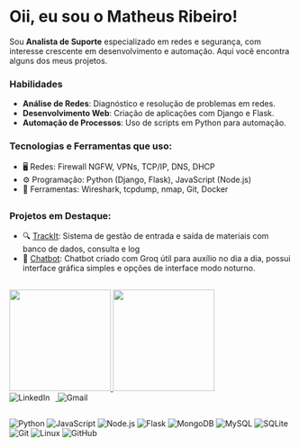 # Oii, eu sou o **Matheus Ribeiro**!

Sou **Analista de Suporte** especializado em redes e segurança, com interesse crescente em desenvolvimento e automação. Aqui você encontra alguns dos meus projetos.

### Habilidades
- **Análise de Redes**: Diagnóstico e resolução de problemas em redes.
- **Desenvolvimento Web**: Criação de aplicações com Django e Flask.
- **Automação de Processos**: Uso de scripts em Python para automação.

### Tecnologias e Ferramentas que uso:
- 🖥️ Redes: Firewall NGFW, VPNs, TCP/IP, DNS, DHCP
- ⚙️ Programação: Python (Django, Flask), JavaScript (Node.js)
- 🔧 Ferramentas: Wireshark, tcpdump, nmap, Git, Docker

##

### Projetos em Destaque:
- 🔍 [TrackIt](https://github.com/MatheusRibeiro0999/TrackIt): Sistema de gestão de entrada e saída de materiais com banco de dados, consulta e log  
- 🤖 [Chatbot](https://github.com/MatheusRibeiro0999/chatbot): Chatbot criado com Groq útil para auxílio no dia a dia, possui interface gráfica simples e opções de interface modo noturno.

##

<div>
    <a href="https://github.com/MatheusRibeiro0999">
    <img height="180cm" src="https://github-readme-stats.vercel.app/api?username=MatheusRibeiro0999&show_icons=true&theme=radical"/>
    <img height="180cm" src="https://github-readme-stats.vercel.app/api/top-langs/?username=MatheusRibeiro0999&layout=compact&theme=radical"/>
    </div>

<a href="https://linkedin.com/in/allyson-matheus-ribeiro-18993b14b/">
    <img src="https://img.icons8.com/color/48/000000/linkedin.png" alt="LinkedIn" style="display:inline-block; margin-right: 10px;"/>
</a>
<a href="mailto:ribeiro.amrs@gmail.com">
    <img src="https://img.icons8.com/color/48/000000/gmail-new.png" alt="Gmail" style="display:inline-block;"/>
</a>

##

![Python](https://img.icons8.com/color/48/000000/python--v1.png)
![JavaScript](https://img.icons8.com/color/48/000000/javascript--v1.png)
![Node.js](https://img.icons8.com/color/48/000000/nodejs.png)
![Flask](https://img.icons8.com/ios/50/000000/flask.png)
![MongoDB](https://img.icons8.com/color/48/000000/mongodb.png)
![MySQL](https://img.icons8.com/color/48/000000/mysql-logo.png)
![SQLite](https://img.icons8.com/color/48/000000/sqlite.png)
![Git](https://img.icons8.com/color/48/000000/git.png)
![Linux](https://img.icons8.com/color/48/000000/linux.png)
![GitHub](https://img.icons8.com/color/48/000000/github.png)


